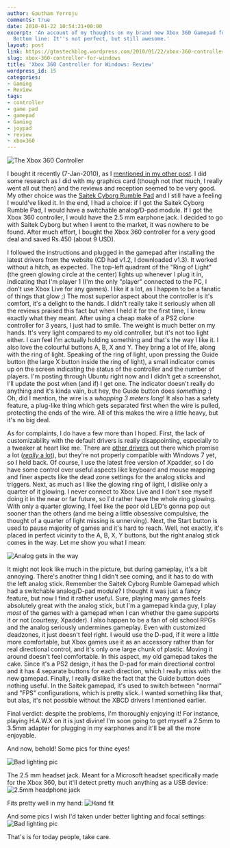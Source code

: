 ```yaml
---
author: Gautham Yerroju
comments: true
date: 2010-01-22 10:54:21+00:00
excerpt: 'An account of my thoughts on my brand new Xbox 360 Gamepad for Windows.
  Bottom line: It''s not perfect, but still awesome.'
layout: post
link: https://gtmstechblog.wordpress.com/2010/01/22/xbox-360-controller-for-windows/
slug: xbox-360-controller-for-windows
title: 'Xbox 360 Controller for Windows: Review'
wordpress_id: 15
categories:
- Gaming
- Review
tags:
- controller
- game pad
- gamepad
- Gaming
- joypad
- review
- xbox360
---
```

![The Xbox 360 Controller](img/post-images/2010-01-22-xbox-360-controller-for-windows/main.jpg)

I bought it recently (7-Jan-2010), as I [mentioned in my other post](http://gtmstechblog.wordpress.com/2010/01/21/new-brains-for-my-machine/ "The new brains for my machine"). I did some research as I did with my graphics card (though not _that_ much, I really went all out then) and the reviews and reception seemed to be very good. My other choice was the [Saitek Cyborg Rumble Pad](http://www.saitek.com/uk/prod/p3600.htm "Official product page") and I still have a feeling I would've liked it. In the end, I had a choice: if I got the Saitek Cyborg Rumble Pad, I would have a switchable analog/D-pad module. If I got the Xbox 360 controller, I would have the 2.5 mm earphone jack. I decided to go with Saitek Cyborg but when I went to the market, it was nowhere to be found. After much effort, I bought the Xbox 360 controller for a very good deal and saved Rs.450 (about 9 USD).

I followed the instructions and plugged in the gamepad after installing the latest drivers from the website (CD had v1.2, I downloaded v1.3). It worked without a hitch, as expected. The top-left quadrant of the "Ring of Light" (the green glowing circle at the center) lights up whenever I plug it in, indicating that I'm player 1 (I'm the only "player" connected to the PC, I don't use Xbox Live for any games). I like it a lot, as I happen to be a fanatic of things that glow ;) The most superior aspect about the controller is it's comfort, it's a delight to the hands. I didn't really take it seriously when all the reviews praised this fact but when I held it for the first time, I knew exactly what they meant. After using a cheap make of a PS2 clone controller for 3 years, I just had to smile. The weight is much better on my hands. It's very light compared to my old controller, but it's not too light either. I can feel I'm actually holding something and that's the way I like it. I also love the colourful buttons A, B, X and Y. They bring a lot of life, along with the ring of light. Speaking of the ring of light, upon pressing the Guide button (the large X button inside the ring of light), a small indicator comes up on the screen indicating the status of the controller and the number of players. I'm posting through Ubuntu right now and I didn't get a screenshot, I'll update the post when (and if) I get one. The indicator doesn't really do anything and it's kinda vain, but hey, the Guide button does _something_ :) Oh, did I mention, the wire is a _whopping 3 meters long_! It also has a safety feature, a plug-like thing which gets separated first when the wire is pulled, protecting the ends of the wire. All of this makes the wire a little heavy, but it's no big deal.

As for complaints, I do have a few more than I hoped. First, the lack of customizability with the default drivers is really disappointing, especially to a tweaker at heart like me. There are [other drivers](http://www.redcl0ud.com/xbcd.html "XBCD - XBox Controller Driver for Windows 98/2000/XP") out there which promise a lot ([_really_ a lot](http://xbcd360guide.50webs.com/ "XBCD 360 Install Guide (outdated)")), but they're not properly compatible with Windows 7 yet, so I held back. Of course, I use the latest free version of Xpadder, so I do have some control over useful aspects like keyboard and mouse mapping and finer aspects like the dead zone settings for the analog sticks and triggers. Next, as much as I like the glowing ring of light, I dislike only a quarter of it glowing. I never connect to Xbox Live and I don't see myself doing it in the near or far future, so I'd rather have the whole ring glowing. With only a quarter glowing, I feel like the poor old LED's gonna pop out sooner than the others (and me being a little obsessive compulsive, the thought of a quarter of light missing is unnerving). Next, the Start button is used to pause majority of games and it's hard to reach. Well, not exactly, it's placed in perfect vicinity to the A, B, X, Y buttons, but the right analog stick comes in the way. Let me show you what I mean:

![Analog gets in the way](img/post-images/2010-01-22-xbox-360-controller-for-windows/oops.jpg)

It might not look like much in the picture, but during gameplay, it's a bit annoying. There's another thing I didn't see coming, and it has to do with the left analog stick. Remember the Saitek Cyborg Rumble Gamepad which had a switchable analog/D-pad module? I thought it was just a fancy feature, but now I find it rather useful. Sure, playing many games feels absolutely great with the analog stick, but I'm a gamepad kinda guy, I play _most_ of the games with a gamepad when I can whether the game supports it or not (courtesy, Xpadder). I also happen to be a fan of old school RPGs and the analog seriously undermines gameplay. Even with customized deadzones, it just doesn't feel right. I would use the D-pad, if it were a little more comfortable, but Xbox games use it as an accessory rather than for real directional control, and it's only one large chunk of plastic. Moving it around doesn't feel comfortable. In this aspect, my old gamepad takes the cake. Since it's a PS2 design, it has the D-pad for main directional control and it has 4 separate buttons for each direction, which I really miss with the new gamepad. Finally, I really dislike the fact that the Guide button does nothing useful. In the Saitek gamepad, it's used to switch between "normal" and "FPS" configurations, which is pretty slick. I wanted something like that, but alas, it's not possible without the XBCD drivers I mentioned earlier.

Final verdict: despite the problems, I'm thoroughly enjoying it! For instance, playing H.A.W.X on it is just divine! I'm soon going to get myself a 2.5mm to 3.5mm adapter for plugging in my earphones and it'll be all the more enjoyable.

And now, behold! Some pics for thine eyes!

![Bad lighting pic](img/post-images/2010-01-22-xbox-360-controller-for-windows/pic1.jpg)

The 2.5 mm headset jack. Meant for a Microsoft headset specifically made for the Xbox 360, but it'll detect pretty much anything as a USB device:
![2.5mm headphone jack](img/post-images/2010-01-22-xbox-360-controller-for-windows/headphone_jack.jpg)

Fits pretty well in my hand:
![Hand fit](img/post-images/2010-01-22-xbox-360-controller-for-windows/hand_fit.jpg)

And some pics I wish I'd taken under better lighting and focal settings:
![Bad lighting pic](img/post-images/2010-01-22-xbox-360-controller-for-windows/low_light.jpg)

That's is for today people, take care.
